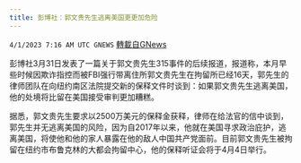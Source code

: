 ```yaml
---
title: 彭博社：郭文贵先生逃离美国更更加危险
---
```

`4/1/2023 7:16 AM UTC GNEWS` [轉載自GNews](https://gnews.org/articles/1064551)


         

彭博社3月31日发表了一篇关于郭文贵先生315事件的后续报道，报道称，本月早些时候因欺诈指控而被FBI强行带离住所郭文贵先生在拘留所已经16天，郭先生的律师团队在向纽约南区法院提交新的保释文件时谈到：如果郭文贵先生逃离美国，他的处境将比留在美国接受审判更加糟糕。

据悉，郭文贵先生要求以2500万美元的保释金获释，律师在给法官的信中谈到，郭先生并无逃离美国的风险，因为自2017年以来，他就在美国寻求政治庇护，逃离美国，将使他和他的家人暴露在他的敌人中国共产党面前。目前郭文贵先生被拘留在纽约市布鲁克林的大都会拘留中心，他的保释听证会将于4月4日举行。
